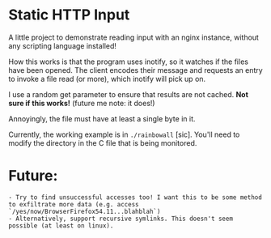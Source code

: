 # Static HTTP Input
A little project to demonstrate reading input with an nginx instance, without any scripting language installed!

How this works is that the program uses inotify, so it watches if the files have been opened. The client encodes their message and requests an entry to invoke a file read (or more), which inotify will pick up on.

I use a random get parameter to ensure that results are not cached. **Not sure if this works!** (future me note: it does!)

Annoyingly, the file must have at least a single byte in it.

Currently, the working example is in `./rainbowall` [sic]. You'll need to modify the directory in the C file that is being monitored.

# Future:
    - Try to find unsuccessful accesses too! I want this to be some method to exfiltrate more data (e.g. access `/yes/now/BrowserFirefox54.11...blahblah`)
    - Alternatively, support recursive symlinks. This doesn't seem possible (at least on linux).
